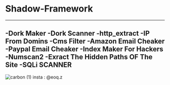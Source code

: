 # Shadow-Framework
---------------------------------
-Dork Maker
-Dork Scanner
-http_extract
-IP From Domins
-Cms Filter
-Amazon Email Cheaker
-Paypal Email Cheaker
-Index Maker For Hackers
-Numscan2
-Exract The Hidden Paths OF The Site
-SQLi SCANNER
---------------------------------
![carbon (1)](https://user-images.githubusercontent.com/79593710/114266147-54001800-99fd-11eb-97d3-f3fa813b772e.png)
insta : @eoq.z[](instagram.com/eoq.z)
